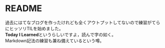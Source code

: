 # README  
過去にはてなブログを作ったけれども全くアウトプットしてないので練習がてらにヒッソリTILを始めました。  
**Today I Learned**というらしいですよ，読んで字の如く。  
Markdown記法の練習も兼ね備えているという噂。
